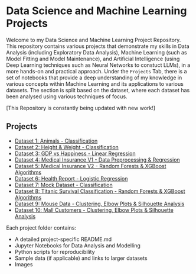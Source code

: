 # Data Science and Machine Learning Projects

Welcome to my Data Science and Machine Learning Project Repository. This repository contains various projects that demonstrate my skills in Data Analysis (including Exploratory Data Analysis), Machine Learning (such as Model Fitting and Model Maintenance), and Artificial Intelligence (using Deep Learning techniques such as Neural Networks to constuct LLMs), in a more hands-on and practical approach. Under the `Projects` Tab, there is a set of notebooks that provide a deep understanding of my knowledge in various concepts within Machine Learning and its applications to various datasets. The section is split based on the dataset, where each dataset has been analysed using various techniques of focus.

[This Repository is constantly being updated with new work!]

## Projects

- [Dataset 1: Animals - Classification](./machine-learning-concepts/Dataset_1_animals/README.md)
- [Dataset 2: Height & Weight - Classification](./machine-learning-concepts/Dataset_2_height_weight_class/README.md)
- [Dataset 3: GDP vs Happiness - Linear Regression](./machine-learning-concepts/Dataset_3_GDP_vs_Happiness/README.md)
- [Dataset 4: Medical Insurance V1 - Data Preprocessing & Regression](./machine-learning-concepts/Dataset_4_Insurance_V1/README.md)
- [Dataset 5: Medical Insurance V2 - Random Forests & XGBoost Algorithms](./machine-learning-concepts/Dataset_5_Insurance_V2/README.md)
- [Dataset 6: Health Report - Logistic Regression](./machine-learning-concepts/Dataset_6_health_report/README.md)
- [Dataset 7: Mock Dataset - Classification](./machine-learning-concepts/Dataset_7_Mock_Data/README.md)
- [Dataset 8: Titanic Survival Classification - Random Forests & XGBoost Algorithms](./machine-learning-concepts/Dataset_8_Titanic/README.md)
- [Dataset 9: Mouse Data - Clustering, Elbow Plots & Silhouette Analysis](./machine-learning-concepts/Dataset_9_Mouse/README.md)
- [Dataset 10: Mall Customers - Clustering, Elbow Plots & Silhouette Analysis](./machine-learning-concepts/Dataset_10_Mall_Customers/README.md)

Each project folder contains:
- A detailed project-specific README.md
- Jupyter Notebooks for Data Analysis and Modelling
- Python scripts for reproducibility
- Sample data (if applicable) and links to larger datasets
- Images
